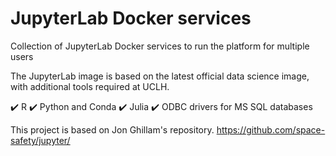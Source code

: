 # JupyterLab Docker services
Collection of JupyterLab Docker services to run the platform for multiple users

The JupyterLab image is based on the latest official data science image, with additional tools required at UCLH.

✔️ R
✔️ Python and Conda
✔️ Julia
✔️ ODBC drivers for MS SQL databases

This project is based on Jon Ghillam's repository. https://github.com/space-safety/jupyter/

